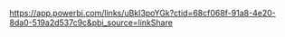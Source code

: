 https://app.powerbi.com/links/uBkI3poYGk?ctid=68cf068f-91a8-4e20-8da0-519a2d537c9c&pbi_source=linkShare
